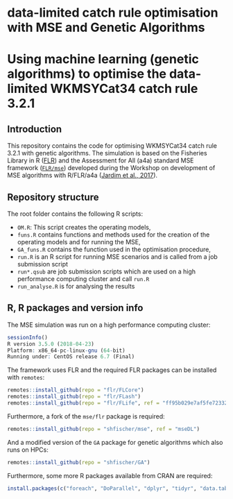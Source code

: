 data-limited catch rule optimisation with MSE and Genetic Algorithms
================

Using machine learning (genetic algorithms) to optimise the data-limited WKMSYCat34 catch rule 3.2.1
====================================================================================================

Introduction
------------

This repository contains the code for optimising WKMSYCat34 catch rule 3.2.1 with genetic algorithms. The simulation is based on the Fisheries Library in R ([FLR](http://www.flr-project.org/)) and the Assessment for All (a4a) standard MSE framework ([`FLR/mse`](github.com/FLR/mse)) developed during the Workshop on development of MSE algorithms with R/FLR/a4a ([Jardim et al., 2017](https://ec.europa.eu/jrc/en/publication/assessment-all-initiativea4a-workshop-development-mse-algorithms-rflra4a)).

Repository structure
--------------------

The root folder contains the following R scripts:

-   `OM.R`: This script creates the operating models,
-   `funs.R` contains functions and methods used for the creation of the operating models and for running the MSE,
-   `GA_funs.R` contains the function used in the optimisation procedure,
-   `run.R` is an R script for running MSE scenarios and is called from a job submission script
-   `run*.qsub` are job submission scripts which are used on a high performance computing cluster and call `run.R`
-   `run_analyse.R` is for analysing the results

R, R packages and version info
------------------------------

The MSE simulation was run on a high performance computing cluster:

``` r
sessionInfo()
R version 3.5.0 (2018-04-23)
Platform: x86_64-pc-linux-gnu (64-bit)
Running under: CentOS release 6.7 (Final)
```

The framework uses FLR and the required FLR packages can be installed with `remotes`:

``` r
remotes::install_github(repo = "flr/FLCore")
remotes::install_github(repo = "flr/FLash")
remotes::install_github(repo = "flr/FLife", ref = "ff95b029e7af5fe72332321a84f2a5f32bcf1850")
```

Furthermore, a fork of the `mse/flr` package is required:

``` r
remotes::install_github(repo = "shfischer/mse", ref = "mseDL")
```

And a modified version of the `GA` package for genetic algorithms which also runs on HPCs:

``` r
remotes::install_github(repo = "shfischer/GA")
```

Furthermore, some more R packages available from CRAN are required:

``` r
install.packages(c("foreach", "DoParallel", "dplyr", "tidyr", "data.table")) 
```
